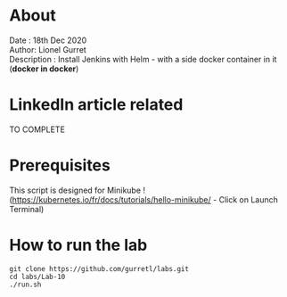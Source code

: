 # About
Date : 18th Dec 2020  
Author: Lionel Gurret  
Description : Install Jenkins with Helm - with a side docker container in it (**docker in docker**)
# LinkedIn article related
TO COMPLETE
# Prerequisites
This script is designed for Minikube !  
(https://kubernetes.io/fr/docs/tutorials/hello-minikube/ - Click on Launch Terminal)
# How to run the lab
`git clone https://github.com/gurretl/labs.git`  
`cd labs/Lab-10`  
`./run.sh`

